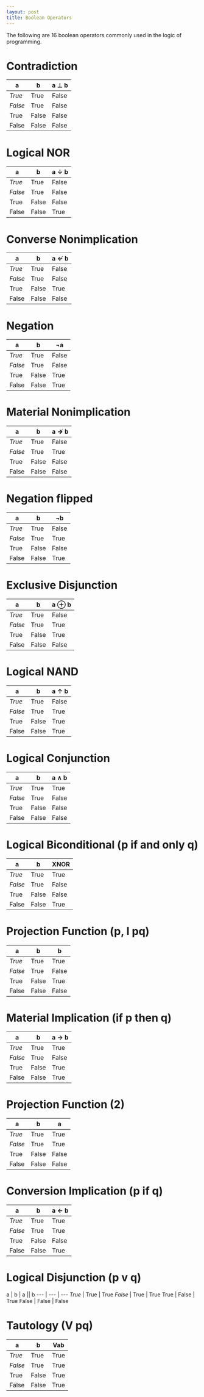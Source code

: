 ```yaml
---
layout: post
title: Boolean Operators
---
```


The following are 16 boolean operators commonly used in the logic of programming.

 # Contradiction

 a | b | a ⊥ b
--- | --- | ---
*True* | True | False
*False* | True | False
True | False | False
False | False  | False

 # Logical NOR

 a | b | a ↓ b
--- | --- | ---
*True* | True | False
*False* | True | False
True | False | False
False | False  | True

# Converse Nonimplication

 a | b | a ↚ b
--- | --- | ---
*True*  |  True  |  False
*False*  |  True  |  False
True  |  False  |  True
False  |  False   |  False

# Negation

 a | b | ¬a
--- | --- | ---
*True* | True | False
*False* | True | False
True | False | True
False | False  | True

# Material Nonimplication

 a | b | a ↛ b
--- | --- | ---
*True* | True | False
*False* | True | True
True | False | False
False | False  | False

# Negation flipped

 a | b | ¬b
--- | --- | ---
*True* | True | False
*False* | True | True
True | False | False
False | False  | True

# Exclusive Disjunction

 a | b | a ⊕ b
--- | --- | ---
*True* | True | False
*False* | True | True
True | False | True
False | False  | False

# Logical NAND

 a | b | a ↑ b
--- | --- | ---
*True* | True | False
*False* | True | True
True | False | True
False | False  | True

# Logical Conjunction

 a | b | 	a ∧ b
--- | --- | ---
*True* | True | True
*False* | True | False
True | False | False
False | False  | False

# Logical Biconditional (p if and only q)

 a | b | XNOR
--- | --- | ---
*True* | True | True
*False* | True | False
True | False | False
False | False  | True

# Projection Function (p, l pq)

 a | b | b
--- | --- | ---
*True* | True | True
*False* | True | False
True | False | True
False | False  | False

# Material Implication (if p then q)

 a | b | a → b
--- | --- | ---
*True* | True | True
*False* | True | False
True | False | True
False | False  | True

# Projection Function (2)

 a | b | a
--- | --- | ---
*True* | True | True
*False* | True | True
True | False | False
False | False  | False

# Conversion Implication (p if q)

 a | b | a ← b
--- | --- | ---
*True* | True | True
*False* | True | True
True | False | False
False | False  | True

# Logical Disjunction (p v q)

 a | b | a || b
--- | --- | ---
*True* | True | True
*False* | True | True
True | False | True
False | False  | False

# Tautology  (V pq)

 a | b | Vab
--- | --- | ---
*True* | True | True
*False* | True | True
True | False | True
False | False  | True
